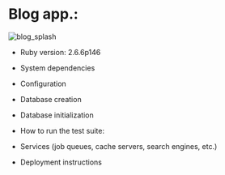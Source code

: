 # Blog app.:

![blog_splash](https://user-images.githubusercontent.com/33905131/81600894-40e66180-93c2-11ea-8840-e155f0843efe.gif)


* Ruby version: 2.6.6p146

* System dependencies

* Configuration

* Database creation

* Database initialization

* How to run the test suite:

* Services (job queues, cache servers, search engines, etc.)

* Deployment instructions
